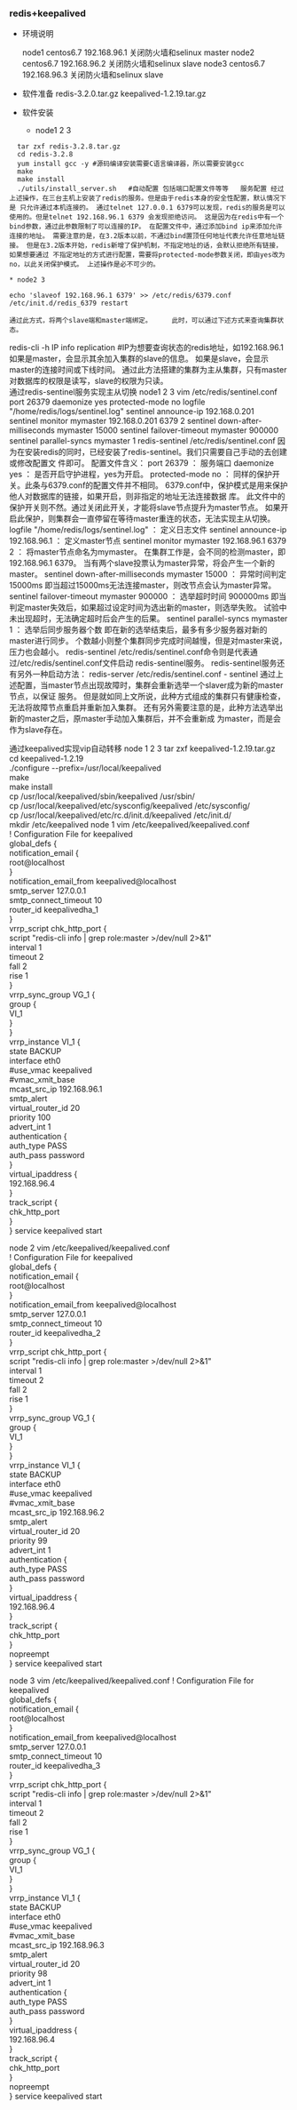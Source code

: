 ### redis+keepalived

* 环境说明 

  node1 centos6.7 192.168.96.1 关闭防火墙和selinux master
  node2 centos6.7 192.168.96.2 关闭防火墙和selinux slave
  node3 centos6.7 192.168.96.3 关闭防火墙和selinux slave   

* 软件准备
  redis-3.2.0.tar.gz
  keepalived-1.2.19.tar.gz   

* 软件安装 

  * node1 2 3

```shell
  tar zxf redis-3.2.8.tar.gz
  cd redis-3.2.8
  yum install gcc -y #源码编译安装需要C语言编译器，所以需要安装gcc
  make
  make install
  ./utils/install_server.sh   #自动配置 包括端口配置文件等等   服务配置 经过上述操作，在三台主机上安装了redis的服务。但是由于redis本身的安全性配置，默认情况下是 只允许通过本机连接的。 通过telnet 127.0.0.1 6379可以发现，redis的服务是可以使用的。但是telnet 192.168.96.1 6379 会发现拒绝访问。 这是因为在redis中有一个bind参数，通过此参数限制了可以连接的IP。 在配置文件中，通过添加bind ip来添加允许连接的地址。 需要注意的是，在3.2版本以前，不通过bind置顶任何地址代表允许任意地址链接。 但是在3.2版本开始，redis新增了保护机制，不指定地址的话，会默认拒绝所有链接，如果想要通过 不指定地址的方式进行配置，需要将protected-mode参数关闭，即由yes改为no，以此关闭保护模式。 上述操作是必不可少的。 
```

	* node2 3

```shell
echo 'slaveof 192.168.96.1 6379' >> /etc/redis/6379.conf
/etc/init.d/redis_6379 restart
```
    通过此方式，将两个slave端和master端绑定。     此时，可以通过下述方式来查询集群状态。

redis-cli -h IP info replication  #IP为想要查询状态的redis地址，如192.168.96.1
    如果是master，会显示其余加入集群的slave的信息。     如果是slave，会显示master的连接时间或下线时间。 通过此方法搭建的集群为主从集群，只有master对数据库的权限是读写，slave的权限为只读。  
  通过redis-sentinel服务实现主从切换 node1 2 3
vim /etc/redis/sentinel.conf
    port 26379 
    daemonize yes
    protected-mode no
    logfile "/home/redis/logs/sentinel.log" 
    sentinel announce-ip 192.168.0.201                       
    sentinel monitor mymaster 192.168.0.201 6379 2 
    sentinel down-after-milliseconds mymaster 15000 
    sentinel failover-timeout mymaster 900000
    sentinel parallel-syncs mymaster 1
redis-sentinel  /etc/redis/sentinel.conf 因为在安装redis的同时，已经安装了redis-sentinel。我们只需要自己手动的去创建或修改配置文 件即可。 配置文件含义： port 26379 ： 服务端口
daemonize yes ： 是否开启守护进程，yes为开启。
protected-mode no ： 同样的保护开关。此条与6379.conf的配置文件并不相同。
6379.conf中，保护模式是用来保护他人对数据库的链接，如果开启，则非指定的地址无法连接数据
库。
此文件中的保护开关则不然。通过关闭此开关，才能将slave节点提升为master节点。 如果开启此保护，则集群会一直停留在等待master重连的状态，无法实现主从切换。 logfile "/home/redis/logs/sentinel.log" ： 定义日志文件
sentinel announce-ip 192.168.96.1 ： 定义master节点
sentinel monitor mymaster 192.168.96.1 6379 2 ： 将master节点命名为mymaster。 在集群工作是，会不同的检测master，即192.168.96.1 6379。 当有两个slave投票认为master异常，将会产生一个新的master。 sentinel down-after-milliseconds mymaster 15000 ： 异常时间判定 15000ms 即当超过15000ms无法连接master，则改节点会认为master异常。 sentinel failover-timeout mymaster 900000 ： 选举超时时间 900000ms 即当判定master失效后，如果超过设定时间为选出新的master，则选举失败。 试验中未出现超时，无法确定超时后会产生的后果。 sentinel parallel-syncs mymaster 1 ： 选举后同步服务器个数
即在新的选举结束后，最多有多少服务器对新的master进行同步。 个数越小则整个集群同步完成时间越慢，但是对master来说，压力也会越小。 redis-sentinel /etc/redis/sentinel.conf命令则是代表通过/etc/redis/sentinel.conf文件启动
redis-sentinel服务。
redis-sentinel服务还有另外一种启动方法： redis-server /etc/redis/sentinel.conf -
sentinel 通过上述配置，当master节点出现故障时，集群会重新选举一个slaver成为新的master节点，以保证 服务。 但是就如同上文所说，此种方式组成的集群只有健康检查，无法将故障节点重启并重新加入集群。 还有另外需要注意的是，此种方法选举出新的master之后，原master手动加入集群后，并不会重新成
为master，而是会作为slave存在。

通过keepalived实现vip自动转移 node 1 2 3
tar zxf keepalived-1.2.19.tar.gz     
cd keepalived-1.2.19     
./configure --prefix=/usr/local/keepalived     
make     
make install     
cp /usr/local/keepalived/sbin/keepalived /usr/sbin/     
cp /usr/local/keepalived/etc/sysconfig/keepalived /etc/sysconfig/     
cp /usr/local/keepalived/etc/rc.d/init.d/keepalived /etc/init.d/     
mkdir /etc/keepalived
node 1
vim /etc/keepalived/keepalived.conf  
! Configuration File for keepalived     
global_defs {     
   notification_email {     
     root@localhost     
   }     
   notification_email_from keepalived@localhost     
   smtp_server 127.0.0.1     
   smtp_connect_timeout 10     
   router_id keepalivedha_1     
}     
vrrp_script chk_http_port {     
    script "redis-cli info | grep role:master >/dev/null 2>&1"     
    interval 1     
    timeout 2     
    fall 2     
    rise 1     
}     
vrrp_sync_group VG_1 {     
    group {     
        VI_1     
    }     
}     
vrrp_instance VI_1 {     
    state BACKUP     
    interface eth0   
    #use_vmac keepalived     
    #vmac_xmit_base     
    mcast_src_ip 192.168.96.1     
    smtp_alert     
    virtual_router_id 20    
    priority 100     
    advert_int 1     
    authentication {     
        auth_type PASS     
        auth_pass password     
    }     
    virtual_ipaddress {     
        192.168.96.4    
    }     
    track_script {     
        chk_http_port     
    }     
}
service keepalived start

node 2
vim /etc/keepalived/keepalived.conf  
! Configuration File for keepalived    
global_defs {     
   notification_email {     
     root@localhost     
   }     
   notification_email_from keepalived@localhost    
   smtp_server 127.0.0.1     
   smtp_connect_timeout 10     
   router_id keepalivedha_2     
}     
vrrp_script chk_http_port {     
    script "redis-cli info | grep role:master >/dev/null 2>&1"     
    interval 1     
    timeout 2     
    fall 2     
    rise 1     
}     
vrrp_sync_group VG_1 {     
    group {     
        VI_1     
    }     
}     
vrrp_instance VI_1 {     
    state BACKUP     
    interface eth0    
    #use_vmac keepalived     
    #vmac_xmit_base     
    mcast_src_ip 192.168.96.2   
    smtp_alert     
    virtual_router_id 20    
    priority 99     
    advert_int 1     
    authentication {     
        auth_type PASS     
        auth_pass password     
    }     
    virtual_ipaddress {     
        192.168.96.4     
    }     
    track_script {     
        chk_http_port     
    }     
    nopreempt     
}
service keepalived start

node 3
vim /etc/keepalived/keepalived.conf
! Configuration File for keepalived    
global_defs {     
   notification_email {     
     root@localhost     
   }     
   notification_email_from keepalived@localhost     
   smtp_server 127.0.0.1     
   smtp_connect_timeout 10     
   router_id keepalivedha_3    
}     
vrrp_script chk_http_port {     
    script "redis-cli info | grep role:master >/dev/null 2>&1"     
    interval 1     
    timeout 2     
    fall 2     
    rise 1     
}     
vrrp_sync_group VG_1 {     
    group {     
        VI_1     
    }     
}     
vrrp_instance VI_1 {     
    state BACKUP     
    interface eth0     
    #use_vmac keepalived     
    #vmac_xmit_base     
    mcast_src_ip 192.168.96.3   
    smtp_alert     
    virtual_router_id 20    
    priority 98     
    advert_int 1     
    authentication {     
        auth_type PASS     
        auth_pass password     
    }     
    virtual_ipaddress {     
        192.168.96.4     
    }     
    track_script {     
        chk_http_port     
    }     
    nopreempt     
}
service keepalived start